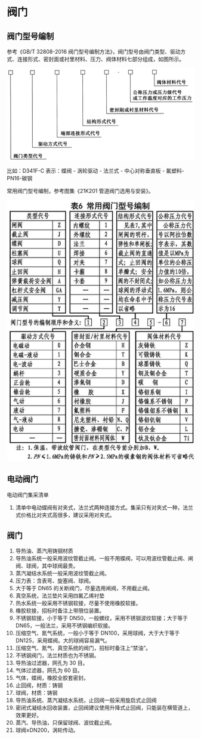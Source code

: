 # 阀门

## 阀门型号编制

参考《GB/T 32808-2016 阀门型号编制方法》，阀门型号由阀门类型、驱动方式、连接形式、密封面或衬里材料、压力、阀体材料七部分组成，如图所示。

![阀门型号表示方法](img/阀门型号表示方法.png)

比如：D341F-C  表示：蝶阀 - 涡轮驱动 - 法兰式 - 中心对称垂直板 - 氟塑料-PN16-碳钢

常用阀门型号编制，参考图集《21K201 管道阀门选用与安装》。

![常用阀门型号编制](img/常用阀门型号编制.png)

## 电动阀门

电动阀门集采清单

1. 清单中电动蝶阀有对夹式，法兰式两种连接方式。集采只有对夹式一种，法兰式价格比对夹式高很多，建议采用对夹式。

## 阀门

1. 导热油、蒸汽用铸钢材质
2. 导热油系统一般采用波纹管截止阀。一般不用蝶阀，可以用波纹管截止阀、闸阀、球阀，其中球阀最贵。
3. 蒸汽凝结水系统一般采用波纹管截止阀。
4. 压力表：含表弯、旋塞阀、球阀。
5. 大于等于 DN65 的关断阀门，尽量选用闸阀，不用截止阀。
6. 真空系统，法兰垫片采用四氟乙烯衬垫
7. 热水系统一般采用不锈钢软接，尽量不使用橡胶软接。
8. 橡胶软接，招标时备注上带限位装置。
9. 不锈钢软接，小于等于 DN50，一般螺纹，采用不锈钢波纹软接；大于等于 DN65，一般法兰，采用不锈钢编织软接。
10. 压缩空气、氮气系统，一般小于等于 DN100，采用球阀，大于大于等于 DN125，采用蝶阀。大的球阀容易漏气。
11. 压缩空气、氮气、真空系统的阀门，招标时备注上“禁油”。
12. 不锈钢阀门，法兰材质也为不锈钢。
13. 导热油过滤器，网孔为 30 目。
14. 气体过滤器，网孔为 60 目。
15. 气体，蝶阀，橡胶全胶套密封。
16. 止回阀，材质：铸钢
17. 球阀，材质：铸钢
18. 导热油系统、蒸汽凝结水系统，止回阀一般采用旋启式止回阀
19. 密闭式凝结水回收装置，止回阀建议使用升降式止回阀，只能装在横管道上，效果更好。
20. 蒸汽、导热油，只保留球阀、波纹截止阀。
21. 球阀≥DN200，涡轮传动。
